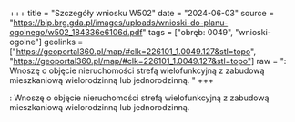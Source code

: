 +++
title = "Szczegóły wniosku W502"
date = "2024-06-03"
source = "https://bip.brg.gda.pl/images/uploads/wnioski-do-planu-ogolnego/w502_184336e6106d.pdf"
tags = ["obręb: 0049", "wnioski-ogolne"]
geolinks = ["https://geoportal360.pl/map/#clk=226101_1.0049.127&stl=topo", "https://geoportal360.pl/map/#clk=226101_1.0049.127&stl=topo"]
raw = ": Wnoszę o objęcie nieruchomości strefą wielofunkcyjną z zabudową mieszkaniową wielorodzinną lub jednorodzinną. "
+++

: Wnoszę o objęcie nieruchomości strefą wielofunkcyjną z zabudową mieszkaniową wielorodzinną
lub jednorodzinną.



